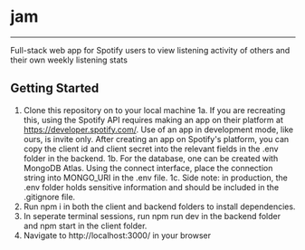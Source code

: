 # jam
---
Full-stack web app for Spotify users to view listening activity of others and their own weekly listening stats

## Getting Started
1. Clone this repository on to your local machine
1a. If you are recreating this, using the Spotify API requires making an app on their platform at https://developer.spotify.com/. Use of an app in development mode, like ours, is invite only. After creating an app on Spotify's platform, you can copy the client id and client secret into the relevant fields in the .env folder in the backend.
1b. For the database, one can be created with MongoDB Atlas. Using the connect interface, place the connection string into MONGO_URI in the .env file.
1c. Side note: in production, the .env folder holds sensitive information and should be included in the .gitignore file.
2. Run npm i in both the client and backend folders to install dependencies. 
3. In seperate terminal sessions, run npm run dev in the backend folder and npm start in the client folder.
4. Navigate to http://localhost:3000/ in your browser